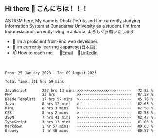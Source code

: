 ## Hi there 👋 こんにちは！！！
ASTRSM here, My name is Dhafa Defrita and I'm currently studying Information System at Gunadarma University as a student. I'm from Indonesia and currently living in Jakarta. よろしくお願いたします

- 🔭 I’m a proficient front-end web developer.
- 🌱 I’m currently learning Japanese(日本語).
- 📫 How to reach me: &nbsp;&nbsp;&nbsp;&nbsp;📧[Email](dhafadefrita@gmail.com)&nbsp;&nbsp;&nbsp;&nbsp;💼[LinkedIn](https://www.linkedin.com/in/dhafa-defrita-rama-yudistira-9357a9229/)
<br>
<!-- <p align="left">
<a href="https://github.com/ASTRSM">
  <img height="180em" src="https://github-readme-stats-eight-theta.vercel.app/api?username=ASTRSM&show_icons=true&theme=dracula&include_all_commits=true&count_private=true"/>
  <img height="180em" src="https://github-readme-stats-eight-theta.vercel.app/api/top-langs/?username=ASTRSM&layout=compact&langs_count=8&theme=dracula"/>
</a>
</p> -->

<!--START_SECTION:waka-->

```txt
From: 25 January 2023 - To: 09 August 2023

Total Time: 311 hrs 59 mins

JavaScript       227 hrs 13 mins >>>>>>>>>>>>>>>>>>-------   72.83 %
PHP              23 hrs          >>-----------------------   07.38 %
Blade Template   17 hrs 57 mins  >------------------------   05.76 %
Java             8 hrs 12 mins   >------------------------   02.63 %
HTML             8 hrs 3 mins    >------------------------   02.58 %
CSS              8 hrs 2 mins    >------------------------   02.58 %
JSON             7 hrs 41 mins   >------------------------   02.47 %
TypeScript       3 hrs 13 mins   -------------------------   01.03 %
Markdown         1 hr 57 mins    -------------------------   00.63 %
Groovy           1 hr 46 mins    -------------------------   00.57 %
```

<!--END_SECTION:waka-->

